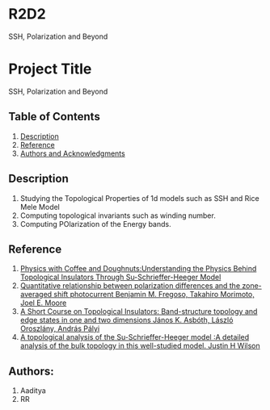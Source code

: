 # R2D2
SSH, Polarization and Beyond

# Project Title
SSH, Polarization and Beyond

## Table of Contents
1. [Description](#description)
2. [Reference](#Reference)
3. [Authors and Acknowledgments](#authors-and-acknowledgments)


## Description

1) Studying the Topological Properties of 1d models such as SSH and Rice Mele Model 
2) Computing topological invariants such as winding number.
3) Computing POlarization of the Energy bands.


## Reference
1) [Physics with Coffee and Doughnuts:Understanding the Physics Behind Topological Insulators Through Su-Schrieffer-Heeger Model](https://www.ias.ac.in/article/fulltext/reso/025/06/0765-0786)
2) [Quantitative relationship between polarization differences and the zone-averaged shift photocurrent Benjamin M. Fregoso, Takahiro Morimoto, Joel E. Moore](https://arxiv.org/abs/1701.00172)
3) [A Short Course on Topological Insulators: Band-structure topology and edge states in one and two dimensions János K. Asbóth, László Oroszlány, András Pályi](https://arxiv.org/abs/1509.02295v1)
4) [A topological analysis of the Su-Schrieffer-Heeger model :A detailed analysis of the bulk topology in this well-studied model. Justin H Wilson](https://jhwilson.com/blog/2022/SSH-model/)

## Authors:
1) Aaditya
2) RR


